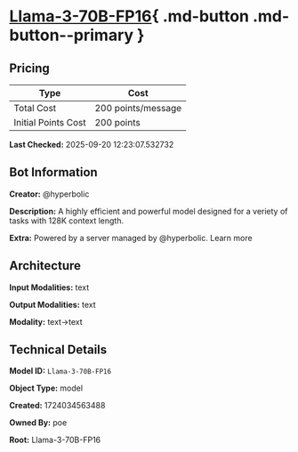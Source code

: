 # [Llama-3-70B-FP16](https://poe.com/Llama-3-70B-FP16){ .md-button .md-button--primary }

## Pricing

| Type | Cost |
|------|------|
| Total Cost | 200 points/message |
| Initial Points Cost | 200 points |

**Last Checked:** 2025-09-20 12:23:07.532732


## Bot Information

**Creator:** @hyperbolic

**Description:** A highly efficient and powerful model designed for a veriety of tasks with 128K context length.

**Extra:** Powered by a server managed by @hyperbolic. Learn more


## Architecture

**Input Modalities:** text

**Output Modalities:** text

**Modality:** text->text


## Technical Details

**Model ID:** `Llama-3-70B-FP16`

**Object Type:** model

**Created:** 1724034563488

**Owned By:** poe

**Root:** Llama-3-70B-FP16
